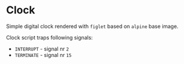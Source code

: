 # Clock

Simple digital clock rendered with `figlet` based on `alpine` base image.

Clock script traps following signals:

* `INTERRUPT` - signal nr `2`
* `TERMINATE` - signal nr `15`

